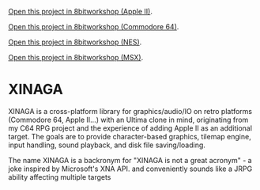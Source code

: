 [Open this project in 8bitworkshop (Apple II)](https://8bitworkshop.com/v3.12.0/?repo=seanwiththebeard%2FXINAGA&platform=apple2&file=Main_AppleII.c).

[Open this project in 8bitworkshop (Commodore 64)](https://8bitworkshop.com/v3.12.0/?repo=seanwiththebeard%2FXINAGA&platform=c64&file=Main_C64.c).

[Open this project in 8bitworkshop (NES)](https://8bitworkshop.com/v3.12.0/?repo=seanwiththebeard%2FXINAGA&platform=nes&file=Main_NES.c).

[Open this project in 8bitworkshop (MSX)](https://8bitworkshop.com/v3.12.0/?repo=seanwiththebeard%2FXINAGA&platform=msx&file=Main_MSX.c).

# XINAGA
XINAGA is a cross-platform library for graphics/audio/IO on retro platforms (Commodore 64, Apple II...) with an Ultima clone in mind, originating from my C64 RPG project and the experience of adding Apple II as an additional target. The goals are to provide character-based graphics, tilemap engine, input handling, sound playback, and disk file saving/loading. 

The name XINAGA is a backronym for "XINAGA is not a great acronym" - a joke inspired by Microsoft's XNA API. and conveniently sounds like a JRPG ability affecting multiple targets
